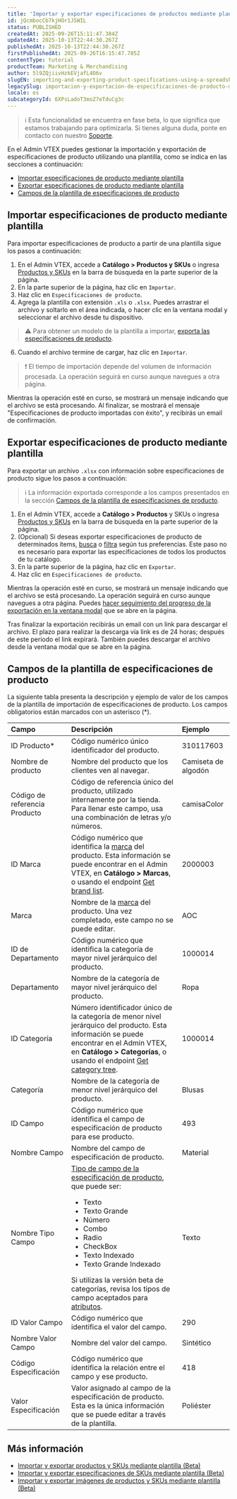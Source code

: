 ```yaml
---
title: 'Importar y exportar especificaciones de productos mediante plantilla (Beta)'
id: jQcmbocCb7kjHOr1JSWIL
status: PUBLISHED
createdAt: 2025-09-26T15:11:47.384Z
updatedAt: 2025-10-13T22:44:30.267Z
publishedAt: 2025-10-13T22:44:30.267Z
firstPublishedAt: 2025-09-26T16:15:47.785Z
contentType: tutorial
productTeam: Marketing & Merchandising
author: 5l9ZQjiivHzkEVjafL4O6v
slugEN: importing-and-exporting-product-specifications-using-a-spreadsheet-beta
legacySlug: importacion-y-exportacion-de-especificaciones-de-producto-mediante-plantilla
locale: es
subcategoryId: 6XPsLadoT3moZ7eTduCg3c
---
```


> ℹ️ Esta funcionalidad se encuentra en fase beta, lo que significa que estamos trabajando para optimizarla. Si tienes alguna duda, ponte en contacto con nuestro [Soporte](https://help.vtex.com/es/support).

En el Admin VTEX puedes gestionar la importación y exportación de especificaciones de producto utilizando una plantilla, como se indica en las secciones a continuación:

- [Importar especificaciones de producto mediante plantilla](#importar-especificaciones-de-producto-mediante-plantilla)
- [Exportar especificaciones de producto mediante plantilla](#exportar-especificaciones-de-producto-mediante-plantilla)
- [Campos de la plantilla de especificaciones de producto](#campos-de-la-plantilla-de-especificaciones-de-producto)

## Importar especificaciones de producto mediante plantilla

Para importar especificaciones de producto a partir de una plantilla sigue los pasos a continuación:

1. En el Admin VTEX, accede a **Catálogo > Productos y SKUs** o ingresa [Productos y SKUs](/es/tutorial/produtos-e-skus--2ig7TmROlirWirZjFWZ3By) en la barra de búsqueda en la parte superior de la página.
2. En la parte superior de la página, haz clic en `Importar`.
3. Haz clic en `Especificaciones de producto`.
4. Agrega la plantilla con extensión `.xls` o `.xlsx`. Puedes arrastrar el archivo y soltarlo en el área indicada, o hacer clic en la ventana modal y seleccionar el archivo desde tu dispositivo.

  > ⚠️ Para obtener un modelo de la plantilla a importar, [exporta las especificaciones de producto](#exportar-especificaciones-de-producto-mediante-plantilla).

6. Cuando el archivo termine de cargar, haz clic en `Importar`.

  > ❗ El tiempo de importación depende del volumen de información procesada. La operación seguirá en curso aunque navegues a otra página.

Mientras la operación esté en curso, se mostrará un mensaje indicando que el archivo se está procesando. Al finalizar, se mostrará el mensaje "Especificaciones de producto importadas con éxito", y recibirás un email de confirmación.

## Exportar especificaciones de producto mediante plantilla

Para exportar un archivo `.xlsx` con información sobre especificaciones de producto sigue los pasos a continuación:

> ℹ️ La información exportada corresponde a los campos presentados en la sección [Campos de la plantilla de especificaciones de producto](#campos-de-la-plantilla-de-especificaciones-de-producto).

1. En el Admin VTEX, accede a **Catálogo > Productos** y SKUs o ingresa [Productos y SKUs](/es/tutorial/produtos-e-skus--2ig7TmROlirWirZjFWZ3By) en la barra de búsqueda en la parte superior de la página.
2. (Opcional) Si deseas exportar especificaciones de producto de determinados ítems, [busca](/es/tutorial/productos-y-skus--2ig7TmROlirWirZjFWZ3By#buscar-productos) o [filtra](/es/tutorial/productos-y-skus--2ig7TmROlirWirZjFWZ3By#filtrar-productos) según tus preferencias. Este paso no es necesario para exportar las especificaciones de todos los productos de tu catálogo.
3. En la parte superior de la página, haz clic en `Exportar`.
4. Haz clic en `Especificaciones de producto`.

Mientras la operación esté en curso, se mostrará un mensaje indicando que el archivo se está procesando. La operación seguirá en curso aunque navegues a otra página. Puedes [hacer seguimiento del progreso de la exportación en la ventana modal](/es/tutorial/importar-y-exportar-productos-y-skus-mediante-plantilla-beta--5udKxWP1ZeBD7QB7Fy2BNl#ventana-de-seguimiento-de-la-exportacion) que se abre en la página. 

Tras finalizar la exportación recibirás un email con un link para descargar el archivo. El plazo para realizar la descarga vía link es de 24 horas; después de este periodo el link expirará. También puedes descargar el archivo desde la ventana modal que se abre en la página.

## Campos de la plantilla de especificaciones de producto

La siguiente tabla presenta la descripción y ejemplo de valor de los campos de la plantilla de importación de especificaciones de producto. Los campos obligatorios están marcados con un asterisco (*).

| Campo | Descripción | Ejemplo |
| :--- | :--- | :--- |
| ID Producto* | Código numérico único identificador del producto. | 310117603 |
| Nombre de producto | Nombre del producto que los clientes ven al navegar. | Camiseta de algodón |
| Código de referencia Producto | Código de referencia único del producto, utilizado internamente por la tienda. Para llenar este campo, usa una combinación de letras y/o números. | camisaColor |
| ID Marca | Código numérico que identifica la [marca](/es/tutorial/o-que-e-uma-marca--QU07yhHoaWcEYseEucOQW) del producto. Esta información se puede encontrar en el Admin VTEX, en **Catálogo > Marcas**, o usando el endpoint [Get brand list](https://developers.vtex.com/docs/api-reference/catalog-api#get-/api/catalog_system/pvt/brand/list). | 2000003 |
| Marca | Nombre de la [marca](/es/tutorial/o-que-e-uma-marca--QU07yhHoaWcEYseEucOQW) del producto. Una vez completado, este campo no se puede editar. | AOC |
| ID de Departamento | Código numérico que identifica la categoría de mayor nivel jerárquico del producto. | 1000014 |
| Departamento | Nombre de la categoría de mayor nivel jerárquico del producto. | Ropa |
| ID Categoría | Número identificador único de la categoría de menor nivel jerárquico del producto. Esta información se puede encontrar en el Admin VTEX, en **Catálogo > Categorías**, o usando el endpoint [Get category tree](https://developers.vtex.com/docs/api-reference/catalog-api#get-/api/catalog_system/pub/category/tree/-categoryLevels-). | 1000014 |
| Categoría | Nombre de la categoría de menor nivel jerárquico del producto. | Blusas |
| ID Campo | Código numérico que identifica el campo de especificación de producto para ese producto. | 493 |
| Nombre Campo | Nombre del campo de especificación de producto. | Material |
| Nombre Tipo Campo | [Tipo de campo de la especificación de producto](/es/tutorial/registrar-especificaciones-o-campos-de-producto--tutorials_106#tipos-de-campo-de-producto), que puede ser:<ul><li>Texto</li><li>Texto Grande</li><li>Número</li><li>Combo</li><li>Radio</li><li>CheckBox</li><li>Texto Indexado</li><li>Texto Grande Indexado</li></ul>Si utilizas la versión beta de categorías, revisa los tipos de campo aceptados para [atributos](/es/tutorial/crear-o-editar-categorias-atributos-y-variaciones-beta--1lzs3fHjM9N7CKFOxCCYQi#agregar-atributos). | Texto |
| ID Valor Campo | Código numérico que identifica el valor del campo. | 290 |
| Nombre Valor Campo | Nombre del valor del campo. | Sintético |
| Código Especificación | Código numérico que identifica la relación entre el campo y ese producto. | 418 |
| Valor Especificación | Valor asignado al campo de la especificación de producto. Esta es la única información que se puede editar a través de la plantilla. | Poliéster |

## Más información

* [Importar y exportar productos y SKUs mediante plantilla (Beta)](/es/tutorial/importar-y-exportar-productos-y-skus-mediante-plantilla-beta--5udKxWP1ZeBD7QB7Fy2BNl)
* [Importar y exportar especificaciones de SKUs mediante plantilla (Beta)](/es/tutorial/importar-y-exportar-especificaciones-de-skus-mediante-plantilla-beta--5EAioeC33wHpIxKHaGQzbV)
* [Importar y exportar imágenes de productos y SKUs mediante plantilla (Beta)](/es/tutorial/importar-y-exportar-imagenes-de-productos-y-skus-mediante-plantilla-beta--6zBisMdxDYeBF49LPzvfqt)

